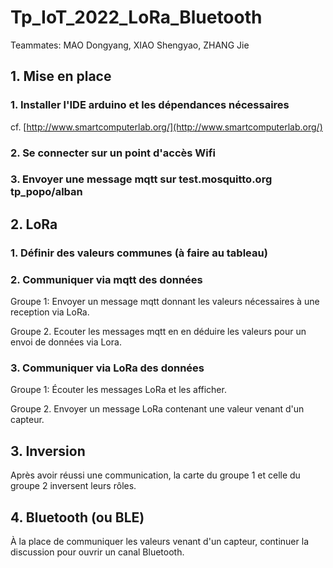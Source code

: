 # Tp_IoT_2022_LoRa_Bluetooth

Teammates: MAO Dongyang, XIAO Shengyao, ZHANG Jie

## 1. Mise en place

### 1. Installer l'IDE arduino et les dépendances nécessaires

cf. [http://www.smartcomputerlab.org/](http://www.smartcomputerlab.org/)

### 2. Se connecter sur un point d'accès Wifi

### 3. Envoyer une message mqtt sur test.mosquitto.org tp_popo/alban

## 2. LoRa

### 1. Définir des valeurs communes (à faire au tableau)

### 2. Communiquer via mqtt des données

Groupe 1: Envoyer un message mqtt donnant les valeurs nécessaires à une reception via LoRa.

Groupe 2. Ecouter les messages mqtt en en déduire les valeurs pour un envoi de données via Lora.

### 3. Communiquer via LoRa des données

Groupe 1: Écouter les messages LoRa et les afficher.

Groupe 2. Envoyer un message LoRa contenant une valeur venant d'un capteur.

## 3. Inversion

Après avoir réussi une communication, la carte du groupe 1 et celle du groupe 2 inversent leurs rôles.

## 4. Bluetooth (ou BLE)

À la place de communiquer les valeurs venant d'un capteur, continuer la discussion pour ouvrir un canal Bluetooth.


